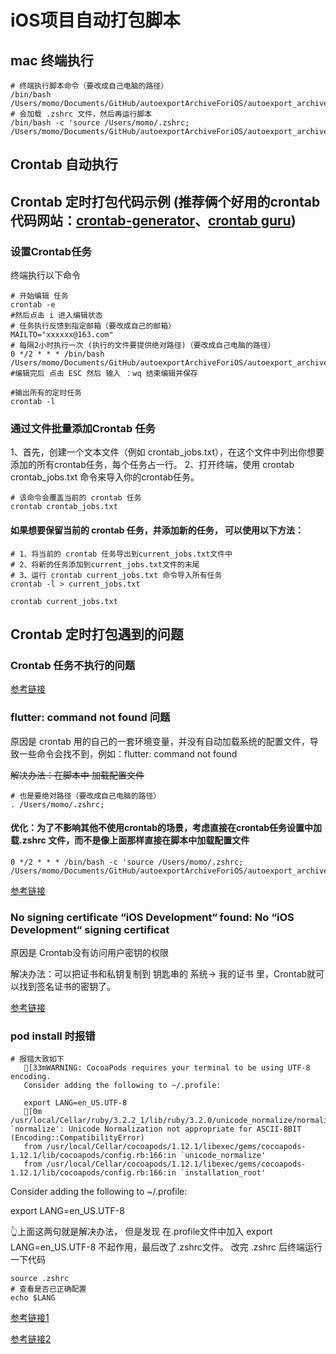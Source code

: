# iOS项目自动打包脚本

## mac 终端执行
```shell
# 终端执行脚本命令（要改成自己电脑的路径）
/bin/bash /Users/momo/Documents/GitHub/autoexportArchiveForiOS/autoexport_archive.sh
# 会加载 .zshrc 文件，然后再运行脚本
/bin/bash -c 'source /Users/momo/.zshrc; /Users/momo/Documents/GitHub/autoexportArchiveForiOS/autoexport_archive.sh'
```
## Crontab 自动执行
## Crontab 定时打包代码示例 (推荐俩个好用的crontab 代码网站：[crontab-generator](https://crontab-generator.org/)、[crontab guru](https://crontab.guru/))
### 设置Crontab任务 
终端执行以下命令
``` shell
# 开始编辑 任务
crontab -e
#然后点击 i 进入编辑状态
# 任务执行反馈到指定邮箱（要改成自己的邮箱）
MAILTO="xxxxxx@163.com"
# 每隔2小时执行一次 (执行的文件要提供绝对路径)（要改成自己电脑的路径）
0 */2 * * * /bin/bash /Users/momo/Documents/GitHub/autoexportArchiveForiOS/autoexport_archive.sh
#编辑完后 点击 ESC 然后 输入 ：wq 结束编辑并保存

#输出所有的定时任务
crontab -l
```
### 通过文件批量添加Crontab 任务
1、首先，创建一个文本文件（例如 crontab_jobs.txt），在这个文件中列出你想要添加的所有crontab任务，每个任务占一行。
2、打开终端，使用 crontab crontab_jobs.txt 命令来导入你的crontab任务。
``` shell
# 该命令会覆盖当前的 crontab 任务
crontab crontab_jobs.txt
```
#### 如果想要保留当前的 crontab 任务，并添加新的任务， 可以使用以下方法：
``` shell
# 1、将当前的 crontab 任务导出到current_jobs.txt文件中
# 2、将新的任务添加到current_jobs.txt文件的末尾
# 3、运行 crontab current_jobs.txt 命令导入所有任务
crontab -l > current_jobs.txt

crontab current_jobs.txt
```

## Crontab 定时打包遇到的问题

### Crontab 任务不执行的问题
[参考链接](https://blog.csdn.net/SnailPace/article/details/126859449)

### flutter: command not found 问题
原因是 crontab 用的自己的一套环境变量，并没有自动加载系统的配置文件，导致一些命令会找不到，例如：flutter: command not found

~~解决办法：在脚本中 加载配置文件~~
``` shell
# 也是要绝对路径（要改成自己电脑的路径）
. /Users/momo/.zshrc;
```
#### 优化：为了不影响其他不使用crontab的场景，考虑直接在crontab任务设置中加载.zshrc 文件，而不是像上面那样直接在脚本中加载配置文件
``` shell
0 */2 * * * /bin/bash -c 'source /Users/momo/.zshrc; /Users/momo/Documents/GitHub/autoexportArchiveForiOS/autoexport_archive.sh'
```


[参考链接](https://blog.csdn.net/haveqing/article/details/133637796)

### No signing certificate “iOS Development“ found: No “iOS Development“ signing certificat
原因是 Crontab没有访问用户密钥的权限

解决办法：可以把证书和私钥复制到 钥匙串的 系统-> 我的证书 里，Crontab就可以找到签名证书的密钥了。

[参考链接](https://blog.csdn.net/qq_32873193/article/details/133274449)

### pod install 时报错
``` shell
# 报错大致如下
   [33mWARNING: CocoaPods requires your terminal to be using UTF-8 encoding.
   Consider adding the following to ~/.profile:

   export LANG=en_US.UTF-8
   [0m
/usr/local/Cellar/ruby/3.2.2_1/lib/ruby/3.2.0/unicode_normalize/normalize.rb:141:in `normalize': Unicode Normalization not appropriate for ASCII-8BIT (Encoding::CompatibilityError)
   from /usr/local/Cellar/cocoapods/1.12.1/libexec/gems/cocoapods-1.12.1/lib/cocoapods/config.rb:166:in `unicode_normalize'
   from /usr/local/Cellar/cocoapods/1.12.1/libexec/gems/cocoapods-1.12.1/lib/cocoapods/config.rb:166:in `installation_root'
```

Consider adding the following to ~/.profile:

export LANG=en_US.UTF-8

👆上面这两句就是解决办法， 但是发现 在.profile文件中加入 export LANG=en_US.UTF-8 不起作用，最后改了.zshrc文件。
改完 .zshrc 后终端运行一下代码
``` shell
source .zshrc
# 查看是否已正确配置
echo $LANG
```
[参考链接1](https://www.coder.work/article/7771908#google_vignette)

[参考链接2](https://www.jianshu.com/p/3241de892e4d)